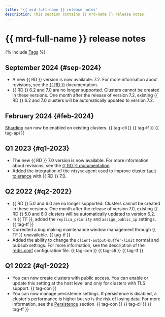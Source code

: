 ```yaml
---
title: '{{ mrd-full-name }} release notes'
description: This section contains {{ mrd-name }} release notes.
---
```


# {{ mrd-full-name }} release notes

{% include [Tags](../_includes/mdb/release-notes-tags.md) %}

## September 2024 {#sep-2024}

* A new {{ RD }} version is now available: 7.2. For more information about revisions, see the [{{ RD }}](https://raw.githubusercontent.com/redis/redis/7.2/00-RELEASENOTES) documentation.
* {{ RD }} 6.2 and 7.0 are no longer supported. Clusters cannot be created in these versions. One month after the release of version 7.2, existing {{ RD }} 6.2 and 7.0 clusters will be automatically updated to version 7.2.

## February 2024 {#feb-2024}

[Sharding](./concepts/sharding.md) can now be enabled on existing clusters. {{ tag-cli }} {{ tag-tf }} {{ tag-api }}

## Q1 2023 {#q1-2023}

* The new {{ RD }} 7.0 version is now available. For more information about revisions, see the [{{ RD }} documentation](https://raw.githubusercontent.com/redis/redis/7.0/00-RELEASENOTES).
* Added the integration of the `rdsync` agent used to improve cluster [fault tolerance](concepts/replication.md#availability) with {{ RD }} 7.0.

## Q2 2022 {#q2-2022}

* {{ RD }} 5.0 and 6.0 are no longer supported. Clusters cannot be created in these versions. One month after the release of version 7.0, existing {{ RD }} 5.0 and 6.0 clusters will be automatically updated to version 6.2.
* In {{ TF }}, added the `replica_priority` and `assign_public_ip` settings. {{ tag-tf }}
* Corrected a bug making maintenance window management through {{ TF }} unavailable. {{ tag-tf }}
* Added the ability to change the `client-output-buffer-limit` normal and pubsub settings. For more information, see the description of the [redis.conf](https://raw.githubusercontent.com/redis/redis/unstable/redis.conf) configuration file. {{ tag-con }} {{ tag-cli }} {{ tag-tf }}

## Q1 2022 {#q1-2022}

* You can now create clusters with public access. You can enable or update this setting at the host level and only for clusters with TLS support. {{ tag-con }}
* You can now manage persistence settings. If persistence is disabled, a cluster's performance is higher but so is the risk of losing data. For more information, see the [Persistence](concepts/replication#persistence) section. {{ tag-con }} {{ tag-cli }} {{ tag-tf }}
